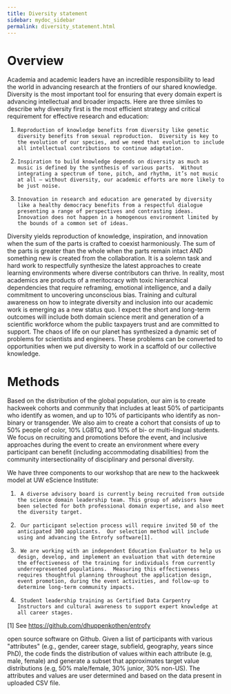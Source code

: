 ```yaml
---
title: Diversity statement
sidebar: mydoc_sidebar
permalink: diversity_statement.html
---
```


# Overview
Academia and academic leaders have an incredible responsibility to lead the world in advancing research at the frontiers of our shared knowledge.  Diversity is the most important tool for ensuring that every domain expert is advancing intellectual and broader impacts.  Here are three similes to describe why diversity first is the most efficient strategy and critical requirement for effective research and education:

1)     Reproduction of knowledge benefits from diversity like genetic diversity benefits from sexual reproduction.  Diversity is key to the evolution of our species, and we need that evolution to include all intellectual contributions to continue adaptation.

2)     Inspiration to build knowledge depends on diversity as much as music is defined by the synthesis of various parts.  Without integrating a spectrum of tone, pitch, and rhythm, it’s not music at all – without diversity, our academic efforts are more likely to be just noise.

3)     Innovation in research and education are generated by diversity like a healthy democracy benefits from a respectful dialogue presenting a range of perspectives and contrasting ideas.  Innovation does not happen in a homogenous environment limited by the bounds of a common set of ideas.

 

Diversity yields reproduction of knowledge, inspiration, and innovation when the sum of the parts is crafted to coexist harmoniously.  The sum of the parts is greater than the whole when the parts remain intact AND something new is created from the collaboration.  It is a solemn task and hard work to respectfully synthesize the latest approaches to create learning environments where diverse contributors can thrive.  In reality, most academics are products of a meritocracy with toxic hierarchical dependencies that require reframing, emotional intelligence, and a daily commitment to uncovering unconscious bias. Training and cultural awareness on how to integrate diversity and inclusion into our academic work is emerging as a new status quo. I expect the short and long-term outcomes will include both domain science merit and generation of a scientific workforce whom the public taxpayers trust and are committed to support.    The chaos of life on our planet has synthesized a dynamic set of problems for scientists and engineers. These problems can be converted to opportunities when we put diversity to work in a scaffold of our collective knowledge. 

# Methods 


Based on the distribution of the global population, our aim is to create hackweek cohorts and community that includes at least 50% of participants who identify as women, and up to 10% of participants who identify as non-binary or transgender. We also aim to create a cohort that consists of up to 50% people of color, 10% LGBTQ, and 10% of bi- or multi-lingual students. We focus on recruiting and promotions before the event, and inclusive approaches during the event to create an environment where every participant can benefit (including accommodating disabilities) from the community intersectionality of disciplinary and personal diversity.

 

We have three components to our workshop that are new to the hackweek model at UW eScience Institute:

1)      A diverse advisory board is currently being recruited from outside the science domain leadership team. This group of advisors have been selected for both professional domain expertise, and also meet the diversity target.

2)      Our participant selection process will require invited 50 of the anticipated 300 applicants.  Our selection method will include using and advancing the Entrofy software[1].

3)      We are working with an independent Education Evaluator to help us design, develop, and implement an evaluation that with determine the effectiveness of the training for individuals from currently underrepresented populations.  Measuring this effectiveness requires thoughtful planning throughout the application design, event promotion, during the event activities, and follow-up to determine long-term community impacts.

4)      Student leadership training as Certified Data Carpentry Instructors and cultural awareness to support expert knowledge at all career stages.


[1] See https://github.com/dhuppenkothen/entrofy

open source software on Github.   Given a list of participants with various "attributes" (e.g., gender, career stage, subfield, geography, years since PhD), the code finds the distribution of values within each attribute (e.g, male, female) and generate a subset that approximates target value distributions (e.g, 50% male/female, 30% junior, 30% non-US). The attributes and values are user determined and based on the data present in uploaded CSV file.

